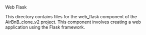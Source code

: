 Web Flask

This directory contains files for the web_flask component of the AirBnB_clone_v2 project. This component involves creating a web application using the Flask framework.
